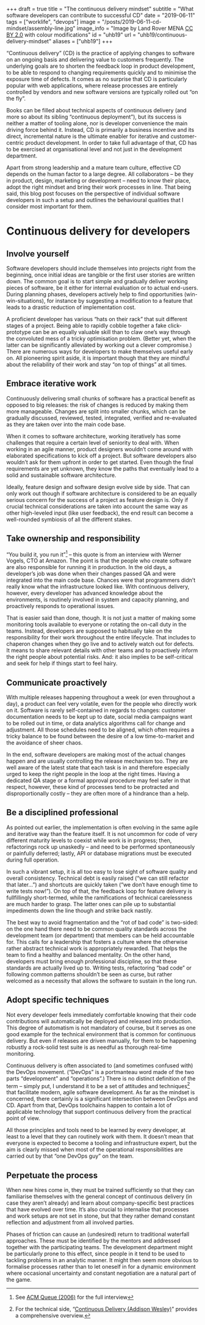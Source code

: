 +++
draft = true
title = "The continuous delivery mindset"
subtitle = "What software developers can contribute to successful CD"
date = "2019-06-11"
tags = ["worklife", "devops"]
image = "/posts/2019-06-11-cd-mindset/assembly-line.jpg"
image_info = "Image by Land Rover MENA [CC BY 2.0](http://creativecommons.org/licenses/by/2.0) with colour modifications"
id = "uhb19"
url = "uhb19/continuous-delivery-mindset"
aliases = ["uhb19"]
+++

“Continuous delivery” (CD) is the practice of applying changes to software on an ongoing basis and delivering value to customers frequently. The underlying goals are to shorten the feedback loop in product development, to be able to respond to changing requirements quickly and to minimise the exposure time of defects. It comes as no surprise that CD is particularly popular with web applications, where release processes are entirely controlled by vendors and new software versions are typically rolled out “on the fly”.

Books can be filled about technical aspects of continuous delivery (and more so about its sibling “continuous deployment”), but its success is neither a matter of tooling alone, nor is developer convenience the main driving force behind it. Instead, CD is primarily a business incentive and its direct, incremental nature is the ultimate enabler for iterative and customer-centric product development. In order to take full advantage of that, CD has to be exercised at organisational level and not just in the development department.

Apart from strong leadership and a mature team culture, effective CD depends on the human factor to a large degree. All collaborators – be they in product, design, marketing or development – need to know their place, adopt the right mindset and bring their work processes in line. That being said, this blog post focuses on the perspective of individual software developers in such a setup and outlines the behavioural qualities that I consider most important for them.

# Continuous delivery for developers

## Involve yourself

Software developers should include themselves into projects right from the beginning, once initial ideas are tangible or the first user stories are written down. The common goal is to start simple and gradually deliver working pieces of software, be it either for internal evaluation or to actual end-users. During planning phases, developers actively help to find opportunities (win-win-situations), for instance by suggesting a modification to a feature that leads to a drastic reduction of implementation cost.

A proficient developer has various “hats on their rack” that suit different stages of a project. Being able to rapidly cobble together a fake click-prototype can be an equally valuable skill than to claw one’s way through the convoluted mess of a tricky optimisation problem. (Better yet, when the latter can be significantly alleviated by working out a clever compromise.) There are numerous ways for developers to make themselves useful early on. All pioneering spirit aside, it is important though that they are mindful about the reliability of their work and stay “on top of things” at all times.

## Embrace iterative work

Continuously delivering small chunks of software has a practical benefit as opposed to big releases: the risk of changes is reduced by making them more manageable. Changes are split into smaller chunks, which can be gradually discussed, reviewed, tested, integrated, verified and re-evaluated as they are taken over into the main code base.

When it comes to software architecture, working iteratively has some challenges that require a certain level of seniority to deal with. When working in an agile manner, product designers wouldn’t come around with elaborated specifications to kick off a project. But software developers also wouldn’t ask for them upfront in order to get started. Even though the final requirements are yet unknown, they know the paths that eventually lead to a solid and sustainable software architecture.

Ideally, feature design and software design evolve side by side. That can only work out though if software architecture is considered to be an equally serious concern for the success of a project as feature design is. Only if crucial technical considerations are taken into account the same way as other high-leveled input (like user feedback), the end result can become a well-rounded symbiosis of all the different stakes.

## Take ownership and responsibility

“You build it, you run it”[^1] – this quote is from an interview with Werner Vogels, CTO at Amazon. The point is that the people who create software are also responsible for running it in production. In the old days, a developer’s job was done when their changes passed QA and were integrated into the main code base. Chances were that programmers didn’t really know what the infrastructure looked like. With continuous delivery, however, every developer has advanced knowledge about the environments, is routinely involved in system and capacity planning, and proactively responds to operational issues.

That is easier said than done, though. It is not just a matter of making some monitoring tools available to everyone or rotating the on-call duty in the teams. Instead, developers are supposed to habitually take on the responsibility for their work throughout the entire lifecycle. That includes to chaperon changes when they go live and to actively watch out for defects. It means to share relevant details with other teams and to proactively inform the right people about potential risks. And: it also implies to be self-critical and seek for help if things start to feel hairy.

## Communicate proactively

With multiple releases happening throughout a week (or even throughout a day), a product can feel very volatile, even for the people who directly work on it. Software is rarely self-contained in regards to changes: customer documentation needs to be kept up to date, social media campaigns want to be rolled out in time, or data analytics algorithms call for change and adjustment. All those schedules need to be aligned, which often requires a tricky balance to be found between the desire of a low time-to-market and the avoidance of sheer chaos.

In the end, software developers are making most of the actual changes happen and are usually controlling the release mechanism too. They are well aware of the latest state that each task is in and therefore especially urged to keep the right people in the loop at the right times. Having a dedicated QA stage or a formal approval procedure may feel safer in that respect, however, these kind of processes tend to be protracted and disproportionally costly – they are often more of a hindrance than a help.

## Be a disciplined professional

As pointed out earlier, the implementation is often evolving in the same agile and iterative way than the feature itself. It is not uncommon for code of very different maturity levels to coexist while work is in progress; then, refactorings rock up unaskedly – and need to be performed spontaneously or painfully deferred; lastly, API or database migrations must be executed during full operation.

In such a vibrant setup, it is all too easy to lose sight of software quality and overall consistency. Technical debt is easily raised (“we can still refactor that later…”) and shortcuts are quickly taken (“we don’t have enough time to write tests now!”). On top of that, the feedback loop for feature delivery is fullfillingly short-termed, while the ramifications of technical carelessness are much harder to grasp. The latter ones can pile up to substantial impediments down the line though and strike back nastily.

The best way to avoid fragmentation and the “rot of bad code” is two-sided: on the one hand there need to be common quality standards across the development team (or department) that members can be held accountable for. This calls for a leadership that fosters a culture where the otherwise rather abstract technical work is appropriately rewarded. That helps the team to find a healthy and balanced mentality. On the other hand, developers must bring enough professional discipline, so that these standards are actually lived up to. Writing tests, refactoring “bad code” or following common patterns shouldn’t be seen as curse, but rather welcomed as a necessity that allows the software to sustain in the long run.

## Adopt specific techniques

Not every developer feels immediately comfortable knowing that their code contributions will automatically be deployed and released into production. This degree of automatism is not mandatory of course, but it serves as one good example for the technical environment that is common for continuous delivery. But even if releases are driven manually, for them to be happening robustly a rock-solid test suite is as needful as thorough real-time monitoring.

Continuous delivery is often associated to (and sometimes confused with) the DevOps movement. (“DevOps” is a portmanteau word made of the two parts “development” and “operations”.) There is no distinct definition of the term – simply put, I understand it to be a set of attitudes and techniques[^2] that facilitate modern, agile software development. As far as the mindset is concerned, there certainly is a significant intersection between DevOps and CD. Apart from that, DevOps toolchains happen to contain a lot of applicable technology that support continuous delivery from the practical point of view.

All those principles and tools need to be learned by every developer, at least to a level that they can routinely work with them. It doesn’t mean that everyone is expected to become a tooling and infrastructure expert, but the aim is clearly missed when most of the operational responsibilities are carried out by that “one DevOps guy” on the team.

## Perpetuate the process

When new hires come in, they must be trained sufficiently so that they can familiarise themselves with the general concept of continuous delivery (in case they aren’t already) and learn about company-specific best practices that have evolved over time. It’s also crucial to internalise that processes and work setups are not set in stone, but that they rather demand constant reflection and adjustment from all involved parties.

Phases of friction can cause an (undesired) return to traditional waterfall approaches. These must be identified by the mentors and addressed together with the participating teams. The development department might be particularly prone to this effect, since people in it tend to be used to tackling problems in an analytic manner. It might then seem more obvious to formalise processes rather than to let oneself in for a dynamic environment where occasional uncertainty and constant negotiation are a natural part of the game.


[^1]: See [ACM Queue (2006)](https://queue.acm.org/detail.cfm?id=1142065) for the full interview

[^2]: For the technical side, “[Continuous Delivery (Addison Wesley)](https://www.amazon.com/dp/0321601912)” provides a comprehensive overview.
